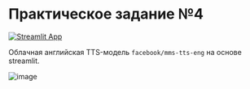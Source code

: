 # Практическое задание №4

[![Streamlit App](https://static.streamlit.io/badges/streamlit_badge_black_white.svg)](https://urfupz4-nzfawycjtqwq555zuv39dz.streamlit.app/)

Облачная английская TTS-модель `facebook/mms-tts-eng` на основе streamlit.

![image](https://github.com/skittree/urfu_pz4/assets/32728173/2c0d6f78-008c-4c2a-bf55-6b7928c99bfe)
